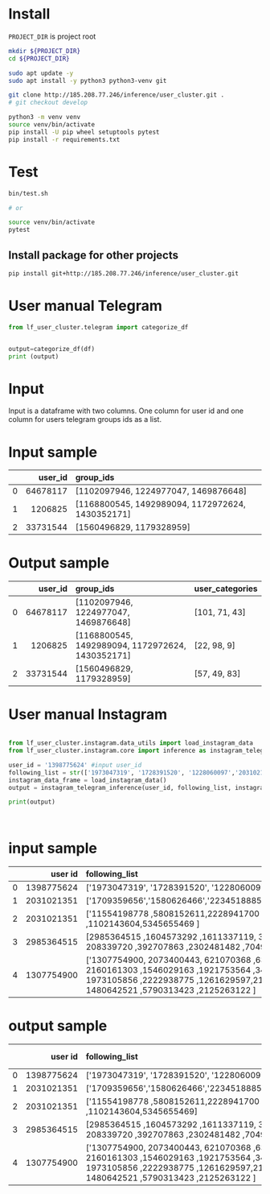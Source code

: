 # Install

`PROJECT_DIR` is project root

```bash
mkdir ${PROJECT_DIR}
cd ${PROJECT_DIR}

sudo apt update -y
sudo apt install -y python3 python3-venv git

git clone http://185.208.77.246/inference/user_cluster.git .
# git checkout develop

python3 -m venv venv
source venv/bin/activate
pip install -U pip wheel setuptools pytest
pip install -r requirements.txt
```

# Test

```bash
bin/test.sh

# or

source venv/bin/activate
pytest
```

## Install package for other projects

```bash
pip install git+http://185.208.77.246/inference/user_cluster.git
```

# User manual Telegram


```python
from lf_user_cluster.telegram import categorize_df


output=categorize_df(df)
print (output)
```



# Input

Input is a dataframe with two columns. One column for user id and one column
for users telegram groups ids as a list.

# Input sample


|    | user_id  | group_ids                                        |
|---:|---------:|:-------------------------------------------------|
|  0 | 64678117 | [1102097946, 1224977047, 1469876648]             |
|  1 |  1206825 | [1168800545, 1492989094, 1172972624, 1430352171] |
|  2 | 33731544 | [1560496829, 1179328959]                         |


# Output sample

|    | user_id  | group_ids                                             |user_categories |
|---:|---------:|:------------------------------------------------------|:---------------|
|  0 | 64678117 | [1102097946, 1224977047, 1469876648]                  | [101, 71, 43]  |
|  1 |  1206825 | [1168800545, 1492989094, 1172972624, 1430352171]      | [22, 98, 9]    |
|  2 | 33731544 | [1560496829, 1179328959]                              | [57, 49, 83]   |


# User manual Instagram

```python

from lf_user_cluster.instagram.data_utils import load_instagram_data
from lf_user_cluster.instagram.core import inference as instagram_telegram_inference

user_id = '1398775624' #input user_id
following_list = str(['1973047319', '1728391520', '1228060097','2031021351','1381895679']) #input following_list
instagram_data_frame = load_instagram_data()
output = instagram_telegram_inference(user_id, following_list, instagram_data_frame, n_factors=50)

print(output)




```

# input sample

|    | user id    | following_list                                                                       |
|---:|-----------:|:-------------------------------------------------------------------------------------|
|  0 | 1398775624 |['1973047319', '1728391520', '1228060097','2031021351','1381895679']                  | 
|  1 | 2031021351 |['1709359656','1580626466','2234518885','747759342','1712989288','5704466376']        |
|  2 | 2031021351 |['11554198778 ,5808152611,2228941700 ,1546029163 ,2292561937 ,1102143604,5345655469 ] |
|  3 | 2985364515 |[2985364515 ,1604573292 ,1611337119, 3268472908 ,1026023571,1503837870, 208339720 ,392707863 ,2302481482 ,704990164 ] |
| 4  |1307754900  |['1307754900, 2073400443, 621070368 ,638542590 ,1568256827 ,2113309130, 2160161303 ,1546029163 ,1921753564 ,3417181397 ,1979951366 ,4567237310, 1973105856 ,2222938775 ,1261629597,2131045696 ,1696836816 ,683252347, 1480642521 ,5790313423 ,2125263122 ] |   

# output sample
|    | user id    | following_list                                                                                                                                                                                                                                             |  categories code|
|---:|-----------:|:-----------------------------------------------------------------------------------                                                                                                                                                                        |:----------------|
|  0 | 1398775624 |['1973047319', '1728391520', '1228060097','2031021351','1381895679']                                                                                                                                                                                        |  [2,15,29]      |
|  1 | 2031021351 |['1709359656','1580626466','2234518885','747759342','1712989288','5704466376']                                                                                                                                                                              |   [2,15]        |
|  2 | 2031021351 |['11554198778 ,5808152611,2228941700 ,1546029163 ,2292561937 ,1102143604,5345655469]                                                                                                                                                                        |     [5]         |
|  3 | 2985364515 |[2985364515 ,1604573292 ,1611337119, 3268472908 ,1026023571,1503837870, 208339720 ,392707863 ,2302481482 ,704990164 ]                                                                                                                                       |     [38]        |
|  4 | 1307754900 |['1307754900, 2073400443, 621070368 ,638542590 ,1568256827 ,2113309130, 2160161303 ,1546029163 ,1921753564 ,3417181397 ,1979951366 ,4567237310, 1973105856 ,2222938775 ,1261629597,2131045696 ,1696836816 ,683252347, 1480642521 ,5790313423 ,2125263122 ]  |     [39]        |


